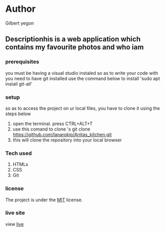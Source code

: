 
# Author
Gilbert yegon
## Descriptionhis is a web application which contains my favourite photos and who iam
### prerequisites
you must be having a visual studio instaled so as to write your code with
you need to have git installed
use the command below to install
'sudo apt install git-all'
### setup
so as to access the project on ur local files, you have to clone it using the steps below
1. open the terminal. press CTRL+ALT+T
2. use this comand to clone 's git clone https://github.com/lanarokip/Anitas_kitchen.git
3. this will clone the repository  into your local browser
### Tech used
1. HTMLs
1. CSS
1. Git

### license
The project is under the  [MIT](license) license.

### live site 
view [live]( https://lanarokip.github.io/Anitas_kitchen/)
